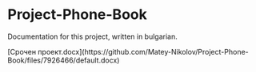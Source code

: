 # Project-Phone-Book
Documentation for this project, written in bulgarian.
<p>
[Срочен проект.docx](https://github.com/Matey-Nikolov/Project-Phone-Book/files/7926466/default.docx)
